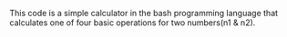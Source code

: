 
This code is a simple calculator in the bash programming language that calculates one of four basic operations for two numbers(n1 & n2).
